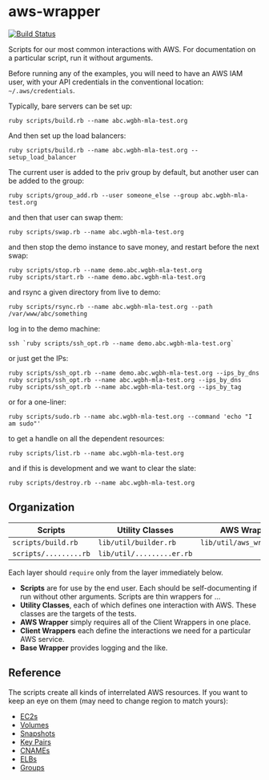# aws-wrapper

[![Build Status](https://travis-ci.org/WGBH/aws-wrapper.svg?branch=master)](https://travis-ci.org/WGBH/aws-wrapper)

Scripts for our most common interactions with AWS. 
For documentation on a particular script, run it without arguments.

Before running any of the examples, you will need to have an AWS IAM user,
with your API credentials in the conventional location: `~/.aws/credentials`.

Typically, bare servers can be set up:
```
ruby scripts/build.rb --name abc.wgbh-mla-test.org
```

And then set up the load balancers:
```
ruby scripts/build.rb --name abc.wgbh-mla-test.org --setup_load_balancer
```

The current user is added to the priv group by default,
but another user can be added to the group:
```
ruby scripts/group_add.rb --user someone_else --group abc.wgbh-mla-test.org
```

and then that user can swap them:
```
ruby scripts/swap.rb --name abc.wgbh-mla-test.org
```

and then stop the demo instance to save money, and restart before the next swap:
```
ruby scripts/stop.rb --name demo.abc.wgbh-mla-test.org
ruby scripts/start.rb --name demo.abc.wgbh-mla-test.org
```

and rsync a given directory from live to demo:
```
ruby scripts/rsync.rb --name abc.wgbh-mla-test.org --path /var/www/abc/something
```

log in to the demo machine:
```
ssh `ruby scripts/ssh_opt.rb --name demo.abc.wgbh-mla-test.org`
```

or just get the IPs:
```
ruby scripts/ssh_opt.rb --name demo.abc.wgbh-mla-test.org --ips_by_dns
ruby scripts/ssh_opt.rb --name abc.wgbh-mla-test.org --ips_by_dns
ruby scripts/ssh_opt.rb --name abc.wgbh-mla-test.org --ips_by_tag
```

or for a one-liner:
```
ruby scripts/sudo.rb --name abc.wgbh-mla-test.org --command 'echo "I am sudo"'
```

to get a handle on all the dependent resources:
```
ruby scripts/list.rb --name abc.wgbh-mla-test.org
```

and if this is development and we want to clear the slate:
```
ruby scripts/destroy.rb --name abc.wgbh-mla-test.org
```

## Organization

| Scripts | Utility Classes | AWS Wrapper | Client Wrappers | Base Wrapper |
| ---- | ---- | ---- | ---- | ---- |
| `scripts/build.rb` | `lib/util/builder.rb` | `lib/util/aws_wrapper.rb` | `lib/core/elb_wrapper.rb` | `lib/core/base_wrapper.rb` |
| `scripts/.........rb` | `lib/util/.........er.rb` |  | `lib/core/..._wrapper.rb` |  |

Each layer should `require` only from the layer immediately below.

- **Scripts** are for use by the end user. Each should be self-documenting if run without other arguments. Scripts are thin wrappers for ...
- **Utility Classes**, each of which defines one interaction with AWS. These classes are the targets of the tests.
- **AWS Wrapper** simply requires all of the Client Wrappers in one place.
- **Client Wrappers** each define the interactions we need for a particular AWS service.
- **Base Wrapper** provides logging and the like.

## Reference

The scripts create all kinds of interrelated AWS resources. If you want to keep an eye on them
(may need to change region to match yours):

- [EC2s](https://console.aws.amazon.com/ec2/v2/home?region=us-east-1#Instances:sort=desc:launchTime)
- [Volumes](https://console.aws.amazon.com/ec2/v2/home?region=us-east-1#Volumes:sort=desc:createTime)
- [Snapshots](https://console.aws.amazon.com/ec2/v2/home?region=us-east-1#Snapshots:sort=startTime)
- [Key Pairs](https://console.aws.amazon.com/ec2/v2/home?region=us-east-1#KeyPairs:sort=keyName)
- [CNAMEs](https://console.aws.amazon.com/route53/home?region=us-east-1)
- [ELBs](https://console.aws.amazon.com/ec2/v2/home?region=us-east-1#LoadBalancers:)
- [Groups](https://console.aws.amazon.com/iam/home?region=us-east-1#groups)
